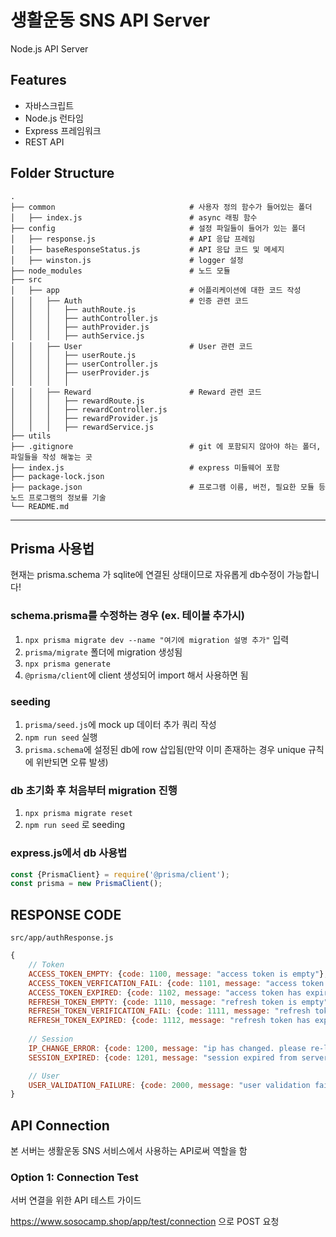 # 생활운동 SNS API Server

Node.js API Server

## Features

- 자바스크립트
- Node.js 런타임
- Express 프레임워크
- REST API

## Folder Structure

```
.
├── common                              # 사용자 정의 함수가 들어있는 폴더
│   ├── index.js                        # async 래핑 함수
├── config                              # 설정 파일들이 들어가 있는 폴더
│   ├── response.js                     # API 응답 프레임
│   ├── baseResponseStatus.js           # API 응답 코드 및 메세지
│   ├── winston.js                      # logger 설정
├── node_modules                        # 노드 모듈
├── src
│   ├── app                             # 어플리케이션에 대한 코드 작성
│   │   ├── Auth                        # 인증 관련 코드
│   │   │   ├── authRoute.js
│   │   │   ├── authController.js
│   │   │   ├── authProvider.js
│   │   │   ├── authService.js
│   │   ├── User                        # User 관련 코드
│   │   │   ├── userRoute.js
│   │   │   ├── userController.js
│   │   │   ├── userProvider.js
│   │   │   │
│   │   ├── Reward                      # Reward 관련 코드
│   │   │   ├── rewardRoute.js
│   │   │   ├── rewardController.js
│   │   │   ├── rewardProvider.js
│   │   │   ├── rewardService.js
├── utils
├── .gitignore                          # git 에 포함되지 않아야 하는 폴더, 파일들을 작성 해놓는 곳
├── index.js                            # express 미들웨어 포함
├── package-lock.json
├── package.json                        # 프로그램 이름, 버전, 필요한 모듈 등 노드 프로그램의 정보를 기술
└── README.md
```

---
## Prisma 사용법
현재는 prisma.schema 가 sqlite에 연결된 상태이므로 자유롭게 db수정이 가능합니다!

### schema.prisma를 수정하는 경우 (ex. 테이블 추가시)
1. `npx prisma migrate dev --name "여기에 migration 설명 추가"` 입력
2. `prisma/migrate` 폴더에 migration 생성됨
3. `npx prisma generate`
4. `@prisma/client`에 client 생성되어 import 해서 사용하면 됨

### seeding
1. `prisma/seed.js`에 mock up 데이터 추가 쿼리 작성
2. `npm run seed` 실행
3. `prisma.schema`에 설정된 db에 row 삽입됨(만약 이미 존재하는 경우 unique 규칙에 위반되면 오류 발생)

### db 초기화 후 처음부터 migration 진행
1. `npx prisma migrate reset`
2. `npm run seed` 로 seeding

### express.js에서 db 사용법
```javascript
const {PrismaClient} = require('@prisma/client');
const prisma = new PrismaClient();
```

## RESPONSE CODE
`src/app/authResponse.js`
```javascript
{
    // Token
    ACCESS_TOKEN_EMPTY: {code: 1100, message: "access token is empty"},
    ACCESS_TOKEN_VERFICATION_FAIL: {code: 1101, message: "access token verification failed"},
    ACCESS_TOKEN_EXPIRED: {code: 1102, message: "access token has expired"},
    REFRESH_TOKEN_EMPTY: {code: 1110, message: "refresh token is empty"},
    REFRESH_TOKEN_VERIFICATION_FAIL: {code: 1111, message: "refresh token verification failed"},
    REFRESH_TOKEN_EXPIRED: {code: 1112, message: "refresh token has expired"},
    
    // Session
    IP_CHANGE_ERROR: {code: 1200, message: "ip has changed. please re-login"},
    SESSION_EXPIRED: {code: 1201, message: "session expired from server"},

    // User
    USER_VALIDATION_FAILURE: {code: 2000, message: "user validation failed" },
}
```

## API Connection

본 서버는 생활운동 SNS 서비스에서 사용하는 API로써 역할을 함

### Option 1: Connection Test

서버 연결을 위한 API 테스트 가이드

https://www.sosocamp.shop/app/test/connection 으로 POST 요청

